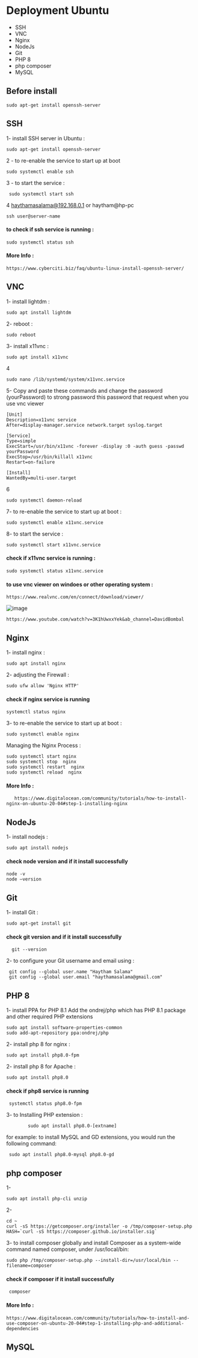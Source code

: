 # Deployment Ubuntu 

* SSH
* VNC
* Nginx
* NodeJs 
* Git
* PHP 8
* php composer
* MySQL

## Before install 


    sudo apt-get install openssh-server


## SSH
  
  1- install SSH server in Ubuntu :
  
    sudo apt-get install openssh-server
  
   2 - to re-enable the service to start up at boot 
  
    sudo systemctl enable ssh

   3 - to start the service :

     sudo systemctl start ssh
  
  4  haythamasalama@192.168.0.1 or  haytham@hp-pc
  
    ssh user@server-name  
  
 #### to check if ssh service is running :     

    sudo systemctl status ssh
  
  #### More Info :
    https://www.cyberciti.biz/faq/ubuntu-linux-install-openssh-server/
     
     
## VNC

  1- install lightdm :
   
    sudo apt install lightdm
  
  2- reboot :

    sudo reboot

 3- install x11vnc :

    sudo apt install x11vnc
  
   4
  
    sudo nano /lib/systemd/system/x11vnc.service

   5- Copy and paste these commands and change the password (yourPassword) to strong password
   this password that request when you use vnc viewer  
   
    [Unit]
    Description=x11vnc service
    After=display-manager.service network.target syslog.target

    [Service]
    Type=simple
    ExecStart=/usr/bin/x11vnc -forever -display :0 -auth guess -passwd yourPassword
    ExecStop=/usr/bin/killall x11vnc
    Restart=on-failure

    [Install]
    WantedBy=multi-user.target
  
 6
   
    sudo systemctl daemon-reload
   

 7- to re-enable the service to start up at boot :
 
    sudo systemctl enable x11vnc.service

 8- to start the service :
   
    sudo systemctl start x11vnc.service

 #### check if x11vnc service  is running :

    sudo systemctl status x11vnc.service

 #### to use vnc viewer on windoes or other operating system : 

    https://www.realvnc.com/en/connect/download/viewer/

![image](https://user-images.githubusercontent.com/37311945/155212175-5048fa1b-0d34-4d23-943f-c955e12f0718.png)

    https://www.youtube.com/watch?v=3K1hUwxxYek&ab_channel=DavidBombal


## Nginx

  1- install nginx :

    sudo apt install nginx

  
 2-  adjusting the Firewall : 

    sudo ufw allow 'Nginx HTTP'


 #### check if nginx service is running    
    systemctl status nginx

  
3- to re-enable the service to start up at boot :

    sudo systemctl enable nginx

Managing the Nginx Process : 

    sudo systemctl start nginx
    sudo systemctl stop  nginx
    sudo systemctl restart  nginx
    sudo systemctl reload  nginx

  #### More Info :
       https://www.digitalocean.com/community/tutorials/how-to-install-nginx-on-ubuntu-20-04#step-1-installing-nginx


## NodeJs

  1- install nodejs :
  
    sudo apt install nodejs
    
 #### check node version and if it install successfully
    node -v 
    node –version

## Git

  1- install Git :
  
    sudo apt-get install git

 #### check git version and if it install successfully
 
      git --version
      
2- to configure your Git username and email using  :

     git config --global user.name "Haytham Salama"
     git config --global user.email "haythamasalama@gmail.com"



## PHP 8

1-  install PPA for PHP 8.1 Add the ondrej/php which has PHP 8.1 package and other required PHP extensions
  
    sudo apt install software-properties-common
    sudo add-apt-repository ppa:ondrej/php
    
    
2- install php 8 for nginx : 

    sudo apt install php8.0-fpm

    
2- install php 8 for Apache :

    sudo apt install php8.0
    
 #### check if php8 service is running 
 
     systemctl status php8.0-fpm
      
3- to Installing PHP extension :
            
            sudo apt install php8.0-[extname] 
            
for example: to install MySQL and GD extensions, you would run the following command:

     sudo apt install php8.0-mysql php8.0-gd
 
     

## php composer

1- 
  
    sudo apt install php-cli unzip

2- 

    cd ~
    curl -sS https://getcomposer.org/installer -o /tmp/composer-setup.php
    HASH=`curl -sS https://composer.github.io/installer.sig`

3- to install composer globally and install Composer as a system-wide command named composer, under /usr/local/bin:

    sudo php /tmp/composer-setup.php --install-dir=/usr/local/bin --filename=composer

 #### check if composer if it install successfully
 
     composer
      
 
  #### More Info :
    https://www.digitalocean.com/community/tutorials/how-to-install-and-use-composer-on-ubuntu-20-04#step-1-installing-php-and-additional-dependencies
     

## MySQL



